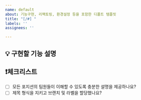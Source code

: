 ```yaml
---
name: default
about: 기능구현, 리팩토링, 환경설정 등을 포함한 디폴트 템플릿
title: "[/#] "
labels: ''
assignees: ''

---
```


## 💡 구현할 기능 설명


## ❗체크리스트
- [ ] 모든 포지션의 팀원들이 이해할 수 있도록 충분한 설명을 제공하나요?
- [ ] 제목 형식을 지키고 브랜치 및 라벨을 할당했나요?
